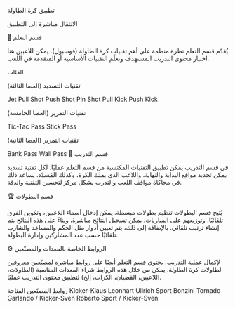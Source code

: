 تطبيق كرة الطاولة



الانتقال مباشرة إلى التطبيق

🧠 قسم التعلم



يُقدّم قسم التعلم نظرة منظمة على أهم تقنيات كرة الطاولة (فوسبول).
يمكن للاعبين هنا اختيار محتوى التدريب المستهدف وتعلّم التقنيات الأساسية أو المتقدمة في اللعب.

الفئات



تقنيات التسديد (العصا الثالثة)

Jet
Pull Shot
Push Shot
Pin Shot
Pull Kick
Push Kick



تقنيات التمرير (العصا الخامسة)

Tic-Tac Pass
Stick Pass



تقنيات التمرير (العصا الثانية)

Bank Pass
Wall Pass
🎯 قسم التدريب



في قسم التدريب يمكن تطبيق التقنيات المكتسبة من قسم التعلم عمليًا.
لكل تقنية تسديد يمكن تحديد مواقع البداية والنهاية، واللاعب الذي يملك الكرة، وكذلك المُسدّد.
يساعد ذلك في محاكاة مواقف اللعب والتدرب بشكل مركز لتحسين التقنية والدقة.

🏆 قسم البطولات



يُتيح قسم البطولات تنظيم بطولات مبسطة.
يمكن إدخال أسماء اللاعبين، وتكوين الفرق تلقائيًا، وتوزيعهم على المباريات.
يمكن تسجيل النتائج مباشرة، وبناءً على هذه النتائج يتم إنشاء ترتيب تلقائي.
بالإضافة إلى ذلك، يتم تعيين أدوار مثل الحكم والمساعد والشارب تلقائيًا حسب عدد المشاركين وإدارة البطولة.

⚙️ الروابط الخاصة بالمعدات والمصنّعين



لإكمال عملية التدريب، يحتوي قسم التعلم أيضًا على روابط مباشرة لمصنّعين معروفين لطاولات كرة الطاولة.
يمكن من خلال هذه الروابط شراء المعدات المناسبة (الطاولات، اللاعبين، القضبان، الكرات، إلخ) لتطبيق محتوى التدريب عمليًا.

روابط المصنّعين المتاحة
Kicker-Klaus
Leonhart
Ullrich Sport
Bonzini
Tornado
Garlando / Kicker-Sven
Roberto Sport / Kicker-Sven
